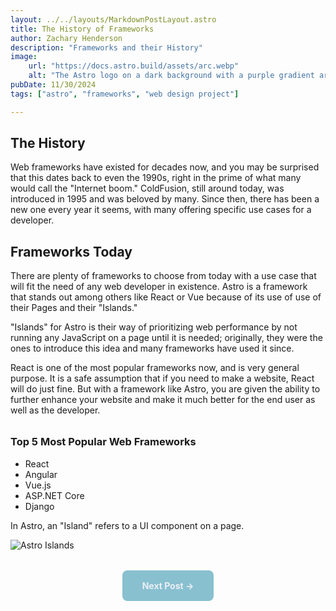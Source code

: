 ```yaml
---
layout: ../../layouts/MarkdownPostLayout.astro
title: The History of Frameworks
author: Zachary Henderson
description: "Frameworks and their History"
image:
    url: "https://docs.astro.build/assets/arc.webp"
    alt: "The Astro logo on a dark background with a purple gradient arc."
pubDate: 11/30/2024
tags: ["astro", "frameworks", "web design project"]

---
```

## The History
Web frameworks have existed for decades now, and you may be surprised that this dates back to even the 1990s, right in the prime of what many would call the "Internet boom." ColdFusion, still around today, was introduced in 1995 and was beloved by many. Since then, there has been a new one every year it seems, with many offering specific use cases for a developer.

## Frameworks Today
There are plenty of frameworks to choose from today with a use case that will fit the need of any web developer in existence. Astro is a framework that stands out among others like React or Vue because of its use of use of their Pages and their "Islands."

"Islands" for Astro is their way of prioritizing web performance by not running any JavaScript on a page until it is needed; originally, they were the ones to introduce this idea and many frameworks have used it since.

React is one of the most popular frameworks now, and is very general purpose. It is a safe assumption that if you need to make a website, React will do just fine. But with a framework like Astro, you are given the ability to further enhance your website and make it much better for the end user as well as the developer.
<div style="margin-top: 2rem;">
  <h3>Top 5 Most Popular Web Frameworks</h3>
  <ul>
    <li>React</li>
    <li>Angular</li>
    <li>Vue.js</li>
    <li>ASP.NET Core</li>
    <li>Django</li>
  </ul>
</div>

In Astro, an "Island" refers to a UI component on a page.

<img src="https://cdn.discordapp.com/attachments/954991676177395712/1308661570645262359/SCR-20241119-uaty.png?ex=673ec190&is=673d7010&hm=1ed3c6ae6f6f948452fd73a1838e2a75cdd50c6476c4b576ed769b2577178e54&" alt="Astro Islands " class="responsive-image" />

<!-- Button to navigate to the next post -->
<div style="text-align: center; margin-top: 2rem;">
  <a href="/posts/post-3" style="
    display: inline-block;
    padding: 1rem 2rem;
    background-color: #88C0D0; /* Adjust color as needed */
    color: #ECEFF4; /* Adjust color as needed */
    text-decoration: none;
    font-weight: bold;
    border-radius: 8px;
    transition: background-color 0.3s ease;">
    Next Post →
  </a>
</div>